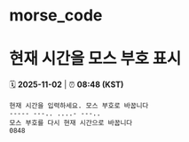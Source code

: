 # morse_code
# 현재 시간을 모스 부호 표시
<!-- MORSE_TIME_START -->
🗓️ **2025-11-02** | ⏰ **08:48 (KST)**

```
현재 시간을 입력하세요. 모스 부호로 바꿉니다
----- ---.. ....- ---..
모스 부호를 다시 현재 시간으로 바꿉니다
0848
```
<!-- MORSE_TIME_END -->
